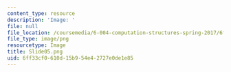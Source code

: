```yaml
---
content_type: resource
description: 'Image: '
file: null
file_location: /coursemedia/6-004-computation-structures-spring-2017/6ff33cf0610d15b954e42727e0de1e85_Slide05.png
file_type: image/png
resourcetype: Image
title: Slide05.png
uid: 6ff33cf0-610d-15b9-54e4-2727e0de1e85
---
```

